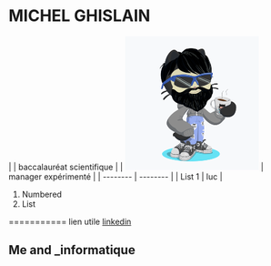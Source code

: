 # MICHEL GHISLAIN 


 
|                     | baccalauréat scientifique | 
| ![Image](cat.png)   | manager expérimenté |
| -------- | -------- |
| List 1 | luc |

1. Numbered 
2. List

===========
lien utile [linkedin](https://www.linkedin.com/in/ghislain-michel-31b024153/)
## Me and _informatique 


